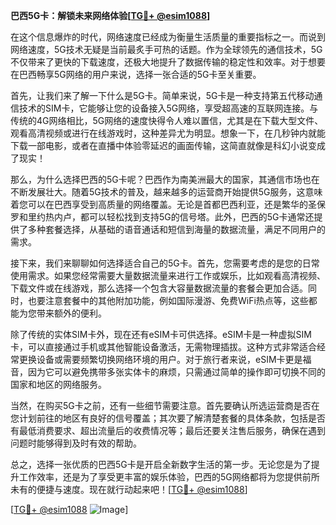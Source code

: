 **巴西5G卡：解锁未来网络体验[[TG💪+ @esim1088](https://t.me/s/esim1088)]**

在这个信息爆炸的时代，网络速度已经成为衡量生活质量的重要指标之一。而说到网络速度，5G技术无疑是当前最炙手可热的话题。作为全球领先的通信技术，5G不仅带来了更快的下载速度，还极大地提升了数据传输的稳定性和效率。对于想要在巴西畅享5G网络的用户来说，选择一张合适的5G卡至关重要。

首先，让我们来了解一下什么是5G卡。简单来说，5G卡是一种支持第五代移动通信技术的SIM卡，它能够让您的设备接入5G网络，享受超高速的互联网连接。与传统的4G网络相比，5G网络的速度快得令人难以置信，尤其是在下载大型文件、观看高清视频或进行在线游戏时，这种差异尤为明显。想象一下，在几秒钟内就能下载一部电影，或者在直播中体验零延迟的画面传输，这简直就像是科幻小说变成了现实！

那么，为什么选择巴西的5G卡呢？巴西作为南美洲最大的国家，其通信市场也在不断发展壮大。随着5G技术的普及，越来越多的运营商开始提供5G服务，这意味着您可以在巴西享受到高质量的网络覆盖。无论是首都巴西利亚，还是繁华的圣保罗和里约热内卢，都可以轻松找到支持5G的信号塔。此外，巴西的5G卡通常还提供了多种套餐选择，从基础的语音通话和短信到海量的数据流量，满足不同用户的需求。

接下来，我们来聊聊如何选择适合自己的5G卡。首先，您需要考虑的是您的日常使用需求。如果您经常需要大量数据流量来进行工作或娱乐，比如观看高清视频、下载文件或在线游戏，那么选择一个包含大容量数据流量的套餐会更加合适。同时，也要注意套餐中的其他附加功能，例如国际漫游、免费WiFi热点等，这些都能为您带来额外的便利。

除了传统的实体SIM卡外，现在还有eSIM卡可供选择。eSIM卡是一种虚拟SIM卡，可以直接通过手机或其他智能设备激活，无需物理插拔。这种方式非常适合经常更换设备或需要频繁切换网络环境的用户。对于旅行者来说，eSIM卡更是福音，因为它可以避免携带多张实体卡的麻烦，只需通过简单的操作即可切换不同的国家和地区的网络服务。

当然，在购买5G卡之前，还有一些细节需要注意。首先要确认所选运营商是否在您计划前往的地区有良好的信号覆盖；其次要了解清楚套餐的具体条款，包括是否有最低消费要求、超出流量后的收费情况等；最后还要关注售后服务，确保在遇到问题时能够得到及时有效的帮助。

总之，选择一张优质的巴西5G卡是开启全新数字生活的第一步。无论您是为了提升工作效率，还是为了享受更丰富的娱乐体验，巴西的5G网络都将为您提供前所未有的便捷与速度。现在就行动起来吧！[[TG💪+ @esim1088](https://t.me/s/esim1088)]

[[TG💪+ @esim1088](https://t.me/s/esim1088) ![Image](https://i.postimg.cc/4NQfJmqS/Snipaste-2025-05-13-00-14-12.png)]